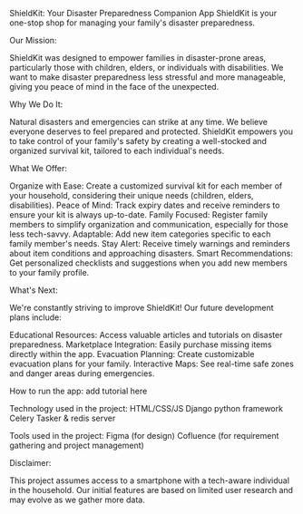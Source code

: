 
ShieldKit: Your Disaster Preparedness Companion App
ShieldKit is your one-stop shop for managing your family's disaster preparedness.

Our Mission:

ShieldKit was designed to empower families in disaster-prone areas, particularly those with children, elders, or individuals with disabilities. We want to make disaster preparedness less stressful and more manageable, giving you peace of mind in the face of the unexpected.

Why We Do It:

Natural disasters and emergencies can strike at any time. We believe everyone deserves to feel prepared and protected. ShieldKit empowers you to take control of your family's safety by creating a well-stocked and organized survival kit, tailored to each individual's needs.

What We Offer:

Organize with Ease: Create a customized survival kit for each member of your household, considering their unique needs (children, elders, disabilities).
Peace of Mind: Track expiry dates and receive reminders to ensure your kit is always up-to-date.
Family Focused: Register family members to simplify organization and communication, especially for those less tech-savvy.
Adaptable: Add new item categories specific to each family member's needs.
Stay Alert: Receive timely warnings and reminders about item conditions and approaching disasters.
Smart Recommendations: Get personalized checklists and suggestions when you add new members to your family profile.

What's Next:

We're constantly striving to improve ShieldKit!  Our future development plans include:

Educational Resources: Access valuable articles and tutorials on disaster preparedness.
Marketplace Integration: Easily purchase missing items directly within the app.
Evacuation Planning: Create customizable evacuation plans for your family.
Interactive Maps: See real-time safe zones and danger areas during emergencies.

How to run the app:
add tutorial here

Technology used in the project:
HTML/CSS/JS
Django python framework
Celery Tasker & redis server

Tools used in the project:
Figma (for design)
Cofluence (for requirement gathering and project management)

Disclaimer:

This project assumes access to a smartphone with a  tech-aware individual  in the household.  Our initial features are based on limited user research and may evolve as we gather more data.

